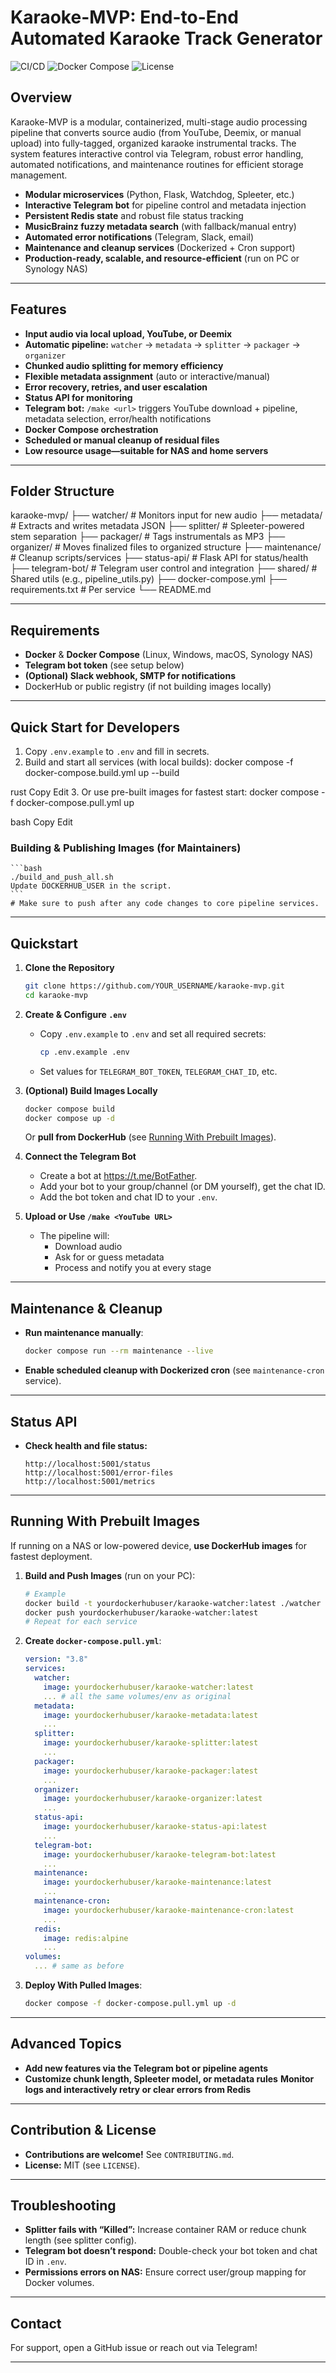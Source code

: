 # Karaoke-MVP: End-to-End Automated Karaoke Track Generator

![CI/CD](https://img.shields.io/badge/build-passing-brightgreen)
![Docker Compose](https://img.shields.io/badge/docker-compose-blue)
![License](https://img.shields.io/badge/license-MIT-blue.svg)

## Overview

Karaoke-MVP is a modular, containerized, multi-stage audio processing pipeline that converts source audio (from YouTube, Deemix, or manual upload) into fully-tagged, organized karaoke instrumental tracks. The system features interactive control via Telegram, robust error handling, automated notifications, and maintenance routines for efficient storage management.

- **Modular microservices** (Python, Flask, Watchdog, Spleeter, etc.)
- **Interactive Telegram bot** for pipeline control and metadata injection
- **Persistent Redis state** and robust file status tracking
- **MusicBrainz fuzzy metadata search** (with fallback/manual entry)
- **Automated error notifications** (Telegram, Slack, email)
- **Maintenance and cleanup services** (Dockerized + Cron support)
- **Production-ready, scalable, and resource-efficient** (run on PC or Synology NAS)

---

## Features

- **Input audio via local upload, YouTube, or Deemix**
- **Automatic pipeline:** `watcher` → `metadata` → `splitter` → `packager` → `organizer`
- **Chunked audio splitting for memory efficiency**
- **Flexible metadata assignment** (auto or interactive/manual)
- **Error recovery, retries, and user escalation**
- **Status API for monitoring**
- **Telegram bot:** `/make <url>` triggers YouTube download + pipeline, metadata selection, error/health notifications
- **Docker Compose orchestration**
- **Scheduled or manual cleanup of residual files**
- **Low resource usage—suitable for NAS and home servers**

---

## Folder Structure

karaoke-mvp/
├── watcher/ # Monitors input for new audio
├── metadata/ # Extracts and writes metadata JSON
├── splitter/ # Spleeter-powered stem separation
├── packager/ # Tags instrumentals as MP3
├── organizer/ # Moves finalized files to organized structure
├── maintenance/ # Cleanup scripts/services
├── status-api/ # Flask API for status/health
├── telegram-bot/ # Telegram user control and integration
├── shared/ # Shared utils (e.g., pipeline_utils.py)
├── docker-compose.yml
├── requirements.txt # Per service
└── README.md


---

## Requirements

- **Docker** & **Docker Compose** (Linux, Windows, macOS, Synology NAS)
- **Telegram bot token** (see setup below)
- **(Optional) Slack webhook, SMTP for notifications**
- DockerHub or public registry (if not building images locally)

---

## Quick Start for Developers

1. Copy `.env.example` to `.env` and fill in secrets.
2. Build and start all services (with local builds):
docker compose -f docker-compose.build.yml up --build

rust
Copy
Edit
3. Or use pre-built images for fastest start:
docker compose -f docker-compose.pull.yml up

bash
Copy
Edit

### Building & Publishing Images (for Maintainers)

    ```bash
    ./build_and_push_all.sh
    Update DOCKERHUB_USER in the script.
    ```
    # Make sure to push after any code changes to core pipeline services.

---

## Quickstart

1. **Clone the Repository**

    ```sh
    git clone https://github.com/YOUR_USERNAME/karaoke-mvp.git
    cd karaoke-mvp
    ```

2. **Create & Configure `.env`**

    - Copy `.env.example` to `.env` and set all required secrets:
      ```sh
      cp .env.example .env
      ```

    - Set values for `TELEGRAM_BOT_TOKEN`, `TELEGRAM_CHAT_ID`, etc.

3. **(Optional) Build Images Locally**

    ```sh
    docker compose build
    docker compose up -d
    ```

    Or **pull from DockerHub** (see [Running With Prebuilt Images](#running-with-prebuilt-images)).

4. **Connect the Telegram Bot**

    - Create a bot at https://t.me/BotFather.
    - Add your bot to your group/channel (or DM yourself), get the chat ID.
    - Add the bot token and chat ID to your `.env`.

5. **Upload or Use `/make <YouTube URL>`**

    - The pipeline will:
        - Download audio
        - Ask for or guess metadata
        - Process and notify you at every stage

---

## Maintenance & Cleanup

- **Run maintenance manually**:
    ```sh
    docker compose run --rm maintenance --live
    ```
- **Enable scheduled cleanup with Dockerized cron** (see `maintenance-cron` service).

---

## Status API

- **Check health and file status:**
    ```
    http://localhost:5001/status
    http://localhost:5001/error-files
    http://localhost:5001/metrics
    ```

---

## Running With Prebuilt Images

If running on a NAS or low-powered device, **use DockerHub images** for fastest deployment.

1. **Build and Push Images** (run on your PC):

    ```sh
    # Example
    docker build -t yourdockerhubuser/karaoke-watcher:latest ./watcher
    docker push yourdockerhubuser/karaoke-watcher:latest
    # Repeat for each service
    ```

2. **Create `docker-compose.pull.yml`**:

    ```yaml
    version: "3.8"
    services:
      watcher:
        image: yourdockerhubuser/karaoke-watcher:latest
        ... # all the same volumes/env as original
      metadata:
        image: yourdockerhubuser/karaoke-metadata:latest
        ...
      splitter:
        image: yourdockerhubuser/karaoke-splitter:latest
        ...
      packager:
        image: yourdockerhubuser/karaoke-packager:latest
        ...
      organizer:
        image: yourdockerhubuser/karaoke-organizer:latest
        ...
      status-api:
        image: yourdockerhubuser/karaoke-status-api:latest
        ...
      telegram-bot:
        image: yourdockerhubuser/karaoke-telegram-bot:latest
        ...
      maintenance:
        image: yourdockerhubuser/karaoke-maintenance:latest
        ...
      maintenance-cron:
        image: yourdockerhubuser/karaoke-maintenance-cron:latest
        ...
      redis:
        image: redis:alpine
        ...
    volumes:
      ... # same as before
    ```

3. **Deploy With Pulled Images**:

    ```sh
    docker compose -f docker-compose.pull.yml up -d
    ```

---

## Advanced Topics

- **Add new features via the Telegram bot or pipeline agents**
- **Customize chunk length, Spleeter model, or metadata rules**
 **Monitor logs and interactively retry or clear errors from Redis**

---

## Contribution & License

- **Contributions are welcome!** See `CONTRIBUTING.md`.
- **License:** MIT (see `LICENSE`).

---

## Troubleshooting

- **Splitter fails with “Killed”:**
  Increase container RAM or reduce chunk length (see splitter config).
- **Telegram bot doesn’t respond:**
  Double-check your bot token and chat ID in `.env`.
- **Permissions errors on NAS:**
  Ensure correct user/group mapping for Docker volumes.

---

## Contact

For support, open a GitHub issue or reach out via Telegram!

---
